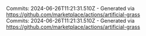 Commits: 2024-06-26T11:21:31.510Z - Generated via https://github.com/marketplace/actions/artificial-grass
<br>
Commits: 2024-06-26T11:21:31.510Z - Generated via https://github.com/marketplace/actions/artificial-grass
<br>
